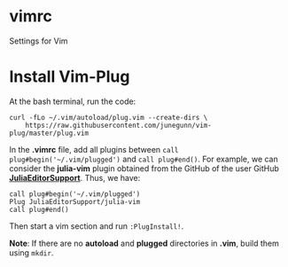 # vimrc
Settings for Vim


#  Install Vim-Plug

At the bash terminal, run the code:

```
curl -fLo ~/.vim/autoload/plug.vim --create-dirs \
    https://raw.githubusercontent.com/junegunn/vim-plug/master/plug.vim
```

In the **.vimrc** file, add all plugins between `call plug#begin('~/.vim/plugged')` and `call plug#end()`. For example, we can consider the **julia-vim** plugin obtained from the GitHub of the user GitHub [**JuliaEditorSupport**](https://github.com/JuliaEditorSupport). Thus, we have:

```
call plug#begin('~/.vim/plugged')
Plug JuliaEditorSupport/julia-vim
call plug#end()
```
Then start a vim section and run `:PlugInstall!`.

**Note**: If there are no **autoload** and **plugged** directories in **.vim**, build them using `mkdir`.
